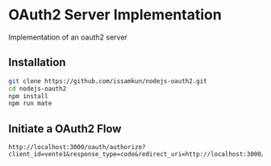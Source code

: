 # OAuth2 Server Implementation

Implementation of an oauth2 server

## Installation

```bash
git clone https://github.com/issamkun/nodejs-oauth2.git
cd nodejs-oauth2
npm install
npm run mate
```

## Initiate a OAuth2 Flow

```
http://localhost:3000/oauth/authorize?client_id=vente1&response_type=code&redirect_uri=http://localhost:3000/
```
